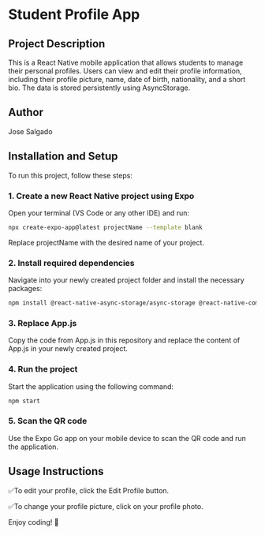 # Student Profile App

## Project Description

This is a React Native mobile application that allows students to manage their personal profiles. Users can view and edit their profile information, including their profile picture, name, date of birth, nationality, and a short bio. The data is stored persistently using AsyncStorage.

## Author

Jose Salgado

## Installation and Setup

To run this project, follow these steps:

### 1. Create a new React Native project using Expo

Open your terminal (VS Code or any other IDE) and run:
```sh
npx create-expo-app@latest projectName --template blank
```
Replace projectName with the desired name of your project.

### 2. Install required dependencies

Navigate into your newly created project folder and install the necessary packages:
```sh
npm install @react-native-async-storage/async-storage @react-native-community/datetimepicker expo-image-picker
```
### 3. Replace App.js

Copy the code from App.js in this repository and replace the content of App.js in your newly created project.

### 4. Run the project

Start the application using the following command:
```sh
npm start
```
### 5. Scan the QR code

Use the Expo Go app on your mobile device to scan the QR code and run the application.

## Usage Instructions

✅To edit your profile, click the Edit Profile button.

✅To change your profile picture, click on your profile photo.

Enjoy coding! 🚀

